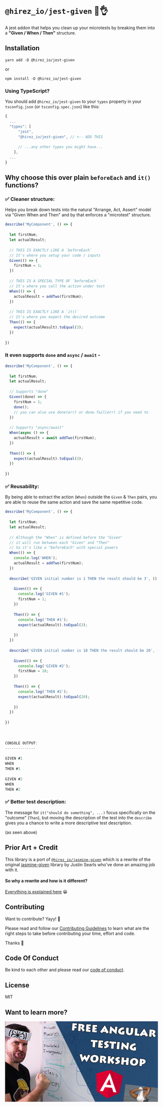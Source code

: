 # `@hirez_io/jest-given` 📃👌

A jest addon that helps you clean up your microtests by breaking them into a **"Given / When / Then"** structure. 

## Installation

```
yarn add -D @hirez_io/jest-given
```

or

```
npm install -D @hirez_io/jest-given
```

### Using TypeScript? 

You should add `@hirez_io/jest-given` to your `types` property in your `tsconfig.json` (or `tsconfig.spec.json`) like this:

```js
{
  ...
  "types": [
      "jest",
      "@hirez_io/jest-given", // <-- ADD THIS

      // ...any other types you might have...
    ],
  ...
}
```

## Why choose this over plain `beforeEach` and `it()` functions?

### ✅ **Cleaner structure:** 

  Helps you break down tests into the natural "Arrange, Act, Assert" model via "Given When and Then" and by that enforces a "microtest" structure. 

```ts
describe('MyComponent', () => {

  let firstNum;
  let actualResult;

  // THIS IS EXACTLY LIKE A `beforeEach`
  // It's where you setup your code / inputs
  Given(() => {
    firstNum = 1;
  })

  // THIS IS A SPECIAL TYPE OF `beforeEach`
  // It's where you call the action under test
  When(() => {
    actualResult = addTwo(firstNum);
  })

  // THIS IS EXACTLY LIKE A `it()` 
  // It's where you expect the desired outcome
  Then(() => {
    expect(actualResult).toEqual(3);
  })

})

```

### It even supports `done` and `async` / `await` - 

```ts
describe('MyComponent', () => {

  let firstNum;
  let actualResult;

  // Supports "done"
  Given((done) => {
    firstNum = 1;
    done();
    // you can also use done(err) or done.fail(err) if you need to
  })

  // Supports "async/await"
  When(async () => {
    actualResult = await addTwo(firstNum);
  })

  Then(() => {
    expect(actualResult).toEqual(3);
  })

})

```


### ✅ **Reusability:** 
By being able to extract the action (`When`) outside the `Given` & `Then` pairs, you are able to reuse the same action and save the same repetitive code. 

```ts
describe('MyComponent', () => {

  let firstNum;
  let actualResult;

  // Although the "When" is defined before the "Given"
  // it will run between each "Given" and "Then"
  // So it's like a "beforeEach" with special powers
  When(() => {
    console.log('WHEN');
    actualResult = addTwo(firstNum);
  })

  describe('GIVEN initial number is 1 THEN the result should be 3', () => {
    
    Given(() => {
      console.log('GIVEN #1');
      firstNum = 1;
    })

    Then(() => {
      console.log('THEN #1');
      expect(actualResult).toEqual(3);

    })
  })

  describe('GIVEN initial number is 18 THEN the result should be 20', () => {
    
    Given(() => {
      console.log('GIVEN #2');
      firstNum = 18;
    })

    Then(() => {
      console.log('THEN #2');
      expect(actualResult).toEqual(20);

    })
  })

})


 
CONSOLE OUTPUT:
--------------

GIVEN #1
WHEN
THEN #1

GIVEN #2
WHEN
THEN #2


```



### ✅ **Better test description:** 
The message for `it("should do something", ...)`  focus specifically on the "outcome" (`Then`), but moving the description of the test into the `describe` gives you a chance to write a more descriptive test description. 

(as seen above)

## Prior Art + Credit
This library is a port of [`@hirez_io/jasmine-given`](https://github.com/hirezio/given/tree/master/packages/jasmine-given) which is a rewrite of the original [jasmine-given](https://github.com/searls/jasmine-given) library by Justin Searls who've done an amazing job with it.

#### So why a rewrite and how is it different?

[Everything is explained here](https://github.com/hirezio/given/tree/master/packages/jasmine-given#prior-art--credit) 😀

## Contributing

Want to contribute? Yayy! 🎉

Please read and follow our [Contributing Guidelines](../../CONTRIBUTING.md) to learn what are the right steps to take before contributing your time, effort and code. 

Thanks 🙏


## Code Of Conduct
Be kind to each other and please read our [code of conduct](../../CODE_OF_CONDUCT.md).

## License
MIT

## Want to learn more?

<div align="center">
  <a href="https://learn.hirez.io/?utm_source=github&utm_medium=link&utm_campaign=jest-given">
    <img src="../../for-readme/test-angular.jpg"
      alt="TestAngular.com - Free Angular Testing Workshop - The Roadmap to Angular Testing Mastery"
      width="600"
    />
  </a>
</div>